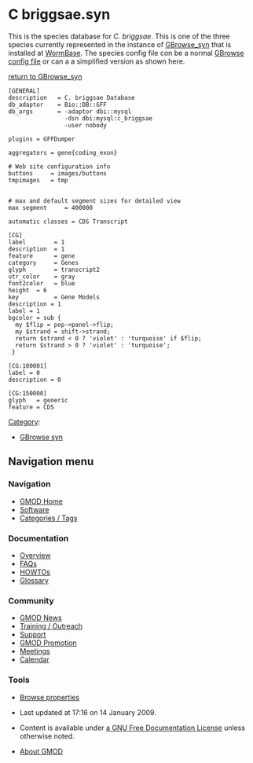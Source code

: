 



<span id="top"></span>




# <span dir="auto">C briggsae.syn</span>









This is the species database for *C. briggsae*. This is one of the three
species currently represented in the instance of
[GBrowse_syn](GBrowse_syn.1 "GBrowse syn") that is installed at
[WormBase](Category%3AWormBase "Category%3AWormBase"). The species config
file con be a normal
<a href="GBrowse_Configuration_HOWTO" class="mw-redirect"
title="GBrowse Configuration HOWTO">GBrowse config file</a> or can a a
simplified version as shown here.

[return to GBrowse_syn](GBrowse_syn.1 "GBrowse syn")

    [GENERAL]
    description   = C. briggsae Database
    db_adaptor    = Bio::DB::GFF
    db_args       = -adaptor dbi::mysql
                    -dsn dbi:mysql:c_briggsae
                    -user nobody

    plugins = GFFDumper

    aggregators = gene{coding_exon}

    # Web site configuration info
    buttons     = images/buttons
    tmpimages   = tmp


    # max and default segment sizes for detailed view
    max segment     = 400000

    automatic classes = CDS Transcript

    [CG]
    label        = 1
    description  = 1
    feature      = gene
    category     = Genes
    glyph        = transcript2
    utr_color    = gray
    font2color   = blue
    height  = 6
    key          = Gene Models
    description = 1
    label = 1
    bgcolor = sub {
      my $flip = pop->panel->flip;
      my $strand = shift->strand;
      return $strand < 0 ? 'violet' : 'turquoise' if $flip;
      return $strand > 0 ? 'violet' : 'turquoise';
     }

    [CG:100001]
    label = 0
    description = 0

    [CG:150000]
    glyph   = generic
    feature = CDS




[Category](Special%3ACategories "Special%3ACategories"):

- [GBrowse syn](Category%3AGBrowse_syn "Category%3AGBrowse syn")






## Navigation menu






### 



<a href="Main_Page"
style="background-image: url(../images/GMOD-cogs.png);"
title="Visit the main page"></a>


### Navigation



- <span id="n-GMOD-Home">[GMOD Home](Main_Page)</span>
- <span id="n-Software">[Software](GMOD_Components)</span>
- <span id="n-Categories-.2F-Tags">[Categories /
  Tags](Categories)</span>




### Documentation



- <span id="n-Overview">[Overview](Overview)</span>
- <span id="n-FAQs">[FAQs](Category%3AFAQ)</span>
- <span id="n-HOWTOs">[HOWTOs](Category%3AHOWTO)</span>
- <span id="n-Glossary">[Glossary](Glossary)</span>




### Community



- <span id="n-GMOD-News">[GMOD News](GMOD_News)</span>
- <span id="n-Training-.2F-Outreach">[Training /
  Outreach](Training_and_Outreach)</span>
- <span id="n-Support">[Support](Support)</span>
- <span id="n-GMOD-Promotion">[GMOD Promotion](GMOD_Promotion)</span>
- <span id="n-Meetings">[Meetings](Meetings)</span>
- <span id="n-Calendar">[Calendar](Calendar)</span>




### Tools

- <span id="t-smwbrowselink"><a href="Special%3ABrowse/C_briggsae.syn" rel="smw-browse">Browse
  properties</a></span>



- <span id="footer-info-lastmod">Last updated at 17:16 on 14 January
  2009.</span>
<!-- - <span id="footer-info-viewcount">26,052 page views.</span> -->
- <span id="footer-info-copyright">Content is available under
  <a href="http://www.gnu.org/licenses/fdl-1.3.html" class="external"
  rel="nofollow">a GNU Free Documentation License</a> unless otherwise
  noted.</span>

<!-- -->

- <span id="footer-places-about">[About
  GMOD](GMOD%3AAbout "GMOD%3AAbout")</span>

<!-- -->





